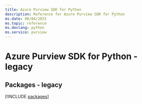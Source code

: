 ```yaml
---
title: Azure Purview SDK for Python
description: Reference for Azure Purview SDK for Python
ms.date: 08/04/2025
ms.topic: reference
ms.devlang: python
ms.service: purview
---
```

# Azure Purview SDK for Python - legacy
## Packages - legacy
[!INCLUDE [packages](purview-index.md)]